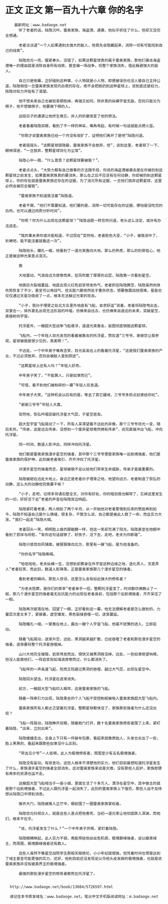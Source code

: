 # 正文 正文 第一百九十六章 你的名字
        最新网址：www.badaoge.net
          听了老者的话，陆隐沉吟，雷奥家族，海盗港，遇袭，他似乎抓住了什么，但却又没完全想通。
      
          老者淡淡道“一个人如果遇到太强大的敌人，他首先会隐藏起来，消除一切有可能找到自己的线索”。
      
          陆隐目光一亮，握紧拳头，没错了，如果这颗星球真的属于雷奥家族，那他们袭击海盗港唯一的理由就是消除自身所有线索，甚至编一场战争，将整个家族消失，借此躲避强大的敌人。
      
          自己只是倒霉，正好碰到这种事，小人物就是小人物，即便被误伤也没人替自己主持公道，陆隐相信一旦雷奥家族发现灼白夜的存在，绝不会把她扔到这种星球上，说到底还是权力，陆隐对权力开始有了渴望。
      
          他不想未来自己也被轻易牺牲掉，再强又如何，除非真的纵横宇宙无敌，否则只能沦为棋子，他不想做棋子，他要做下棋的人。
      
          这段日子的遭遇让他终生难忘，非人的折磨改变了他的想法。
      
          老者看着陆隐双眼，看到了不一样的神采，嘴角弯起，有时候一句话就能点燃火苗。
      
          “你刚才说雷奥家族已经一个月没有收矿了，证明他们离开了是吧”陆隐问道。
      
          老者摇摇头，“这颗星球很隐蔽，雷奥家族不会放弃，但”，说到这里，老者顿了一下，眼神深邃，“一旦放弃，整颗星球将化为尘埃”。
      
          陆隐心中一跳，“什么意思？这颗星球要被毁？”。
      
          老者点点头，“大势力都有自己做事的方法跟手段，你说的海盗港被袭击是在你被扔到这颗星球之前发生，如果雷奥家族真的要消失，那么在之后不应该有任何动静，你却被扔到这颗星球上，你的存在就是雷奥家族还存在的证据，为了消灭所有证据，一旦他们放弃这颗星球，这里必然会被完全摧毁”。
      
          “雷奥家族不知道我活着”陆隐道。
      
          老者不屑，“他们不需要知道，他们要的是，消除一切可能存在的证据，哪怕是没吃完的白肉，也可以通过肉质分析时间”。
      
          “你呢？你为什么出现在这颗星球？”陆隐话题一转忽然问道，老头这么淡定，或许有办法逃走。
      
          “我的事未来你或许能知道，不过现在”突然地，老者脸色大变，“小子，被我说中了，祈祷吧，能不能活着就看这一次”。
      
          陆隐抬头，瞳孔一缩，他看到了一道光束轰向大地，那么的熟悉，那么的刻骨铭心，他正是被这种光束差点泯灭。
      
          轰
      
          大地震动，气浪自远方席卷而来，狂风吹散了厚厚的云层，陆隐第一次看到星空。
      
          地面巨大裂缝蔓延，地底出现火红色岩浆喷发热气，老者抓住陆隐腾空，陆隐虽然肉体伤势恢复了不少，甚至可以用战气，但五脏六腑依然处于重伤状态，想要施展战技很难，星能也仅仅通过天星功吸收了一点，根本无法躲过光束的攻击。
      
          “小子，我孙子埋骨之处北方五里外地底有飞船，自求好运”说着，老者将陆隐甩出去，双掌合一，体外莫名出现无法形容的吟唱，仿佛来自远古，也仿佛来自遥远的未来，突破星空，直接射向宇宙。
      
          托浮星外，一艘超大型战争飞船悬浮，道道光束轰击，妄图彻底销毁这颗星球。
      
          飞船内，一个年轻人目光发亮的看着被轰击的托浮星，赞叹道“三爷爷，谢谢您让我参观，星球被毁是很少见的，真美啊！”。
      
          不远处，一个中年男子嘴角含笑，目光高高在上的看着托浮星，“这是我们雷奥家族的产业，不过必须放弃，否则会被敌人查到踪迹”。
      
          “这颗星球上还有人吗？”年轻人好奇。
      
          中年男子笑了，“不能算人，只是奴隶而已”。
      
          “可惜，看不到他们被粉碎的一幕”年轻人叹息道。
      
          中年男子大笑，“这种机会以后有的是，等去了其它疆域，三爷爷多抓点奴隶给你玩”。
      
          “谢谢三爷爷”年轻人大喜。
      
          突然地，恢弘吟唱突破托浮星大气层，于星空迸发。
      
          超大型宇宙飞船晃动了一下，所有人呆滞望着不远处的异像，那个三爷爷目光一变，随后炙热，“传承，这是远古传承，没想到一个废弃星球竟然拥有传承”，说完直接冲出飞船，冲向托浮星。
      
          同一时间，数道人影冲出，同样冲向托浮星。
      
          他们都是雷奥家族漫步星空的强者，其中那个三爷爷便是家族唯一巡航境强者，他们是雷奥家族的保护神，此刻被老者吸引，齐齐冲向了托浮星。
      
          对漫步星空的强者而言，星球被毁不足以给他们带来生命威胁，传承才是最重要的。
      
          陆隐被砸在远处大地上，身边正是老者孙子埋骨之地，他望向远方，老者制造了恢弘的动静，这么大的动静他究竟要干嘛？
      
          “小子，走吧，记得多背诵石壁全文，对你有好处，你的暗劲我也解除了，忘掉这里发生的一切，好好活下去”老者的声音在陆隐耳边响起。
      
          陆隐紧盯着老者，两人相处了两个半月，从一开始他对老者警惕到后来的憋屈再到如今，陆隐不知道自己是什么情绪，很复杂，不管怎么说，自己都是被此人救了一命，而且实力大涨，“我们一起走”陆隐大喊。
      
          老者回头一笑，明明脸上瘦的跟骷髅一样，但这一笑却充满了阳光，陆隐甚至在他眼中看到了慈祥与欣慰，“有你这句话就够了，好孩子，活下去，走吧，老夫为你断路”。
      
          陆隐只感觉劲风铺面，被狠狠推向北方，那里有一艘飞船，是为他准备的。
      
          “你的名字”陆隐嘶喊。
      
          “哈哈哈哈，老夫纵横一生，没想到却葬身在外宇宙这种边缘之地，造化弄人，天意弄人”老者狂笑，而此刻，数道人影降落，正是雷奥家族那几个漫步星空的强者。
      
          看到老者的瞬间，那些人惊讶，这里怎么会有如此强大的修炼者？
      
          “为老夫陪葬，是你们的荣幸”老者单手一招，整颗托浮星变了，时间都仿佛静止了一般，那几个漫步星空的强者毫无反抗能力的出现在老者身前，包括那个巡航境强者，齐齐呆住了一般。
      
          陆隐再次砸落在地，回望了一眼，正好看到这一幕，他无法理解老者是怎么做到的，力量层次差太多了，紧接着，虚空爆发，黑色裂缝吞噬一切，逐渐蔓延。
      
          陆隐瞳孔一缩，一掌轰在地上，露出一艘个人宇宙飞船，他毫不犹豫的进入，立即启动。
      
          随着飞船晃动，逐渐升空，远处，黑洞越来越扩散，已经吞噬了老者和那些漫步星空的强者，逐渐要将整个托浮星吞噬掉。
      
          山川大地完全摧毁，岩浆喷发而出，很快又被黑洞吞没掉，远处，一些奴隶绝望呐喊，但没人能救他们，一阵岩浆宛如海浪席卷而过，什么都消失了。
      
          飞船呼的一声高速飞起，险而又险避过黑洞的吞噬，越过大气层，出现在星空中。
      
          陆隐回头望去，托浮星在逐渐消失。
      
          前方，一艘超大型飞船印入眼帘，这是雷奥家族的飞船。
      
          随着一阵牵引力出现，陆隐乘坐的个人飞船不受控制般被吸入雷奥家族超大型飞船内。
      
          雷奥家族所有人都忐忑望着托浮星，整颗星球都快没了，家族那些强者为什么还没出现？
      
          飞船一阵晃动，陆隐睁开双眼，随着舱门打开，数十名雷奥家族修炼者围了上来，紧盯着陆隐，“出来，立刻出来”。
      
          陆隐缓缓走出，全身上下只有一件破布包裹，看起来就像原始人，头发也长出了一些，脸上黑黑的，看起来跟那些奴隶没什么区别。
      
          “带去见少爷”一人低喝，此人为极境修炼者，周围至少有五名极境强者。
      
          陆隐没有妄动，有敛息功，这些人根本不清楚他的实力，他们目前最想知道托浮星发生了什么，家族漫步星空的强者全部消失，这对雷奥家族来说是灾难，没有那些人庇护，家族即便有再多的资源也运不走。
      
          这艘超大型飞船相当于一座小城，里面生活了十多万人，漂浮在星空中，其中做主的就是那个巡航境强者，不过此人跟托浮星一起消失了，此刻的雷奥家族上下惶恐，那些人迫不及待想从陆隐口中得到消息。
      
          推开大门，陆隐被推入正厅中，眼前围了一圈雷奥家族掌权者。
      
          陆隐目光扫视众人，就是这些人差点把他害死，当初一道光束让他彻底跌入深渊，而他们，根本不在乎。
      
          “说，托浮星发生了什么？”一个中年男子厉喝，紧盯着陆隐。
      
          陆隐眼睛眯起，此人实力不弱，竟能带给他丝丝危机感，极境巅峰强者，足以媲美域主，而周围，极境巅峰强者还有数人。
      
          这些人虽然不像星空战院学生那般天赋绝伦，小小年纪就很强，但凭着时间也愣是达到了域主甚至可能更强的实力，还好，他到目前还没发现足以令他头皮发麻的极境强者，也就是说雷奥家族并没有媲美界主的极境强者。
      
          最强的那批漫步星空的修炼者都死在托浮星了。
      
      
      http://www.badaoge.net/book/13084/5726597.html
      
      请记住本书首发域名：www.badaoge.net。笔尖中文手机版阅读网址：m.badaoge.net